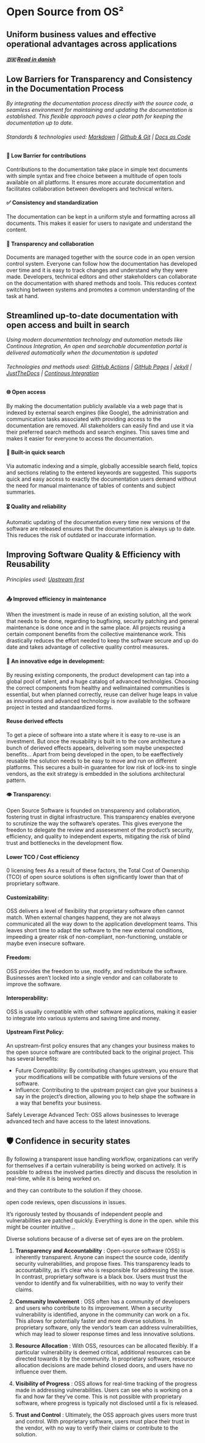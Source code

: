 # Open Source from OS²

## Uniform business values and effective operational advantages across applications

##### 🇩🇰 [Read in danish](../docs/values_and_rationale_da.md)

## Low Barriers for Transparency and Consistency in the Documentation Process

_By integrating the documentation process directly with the source code, a seamless environment for maintaining and updating the documentation is established. This flexible approach paves a clear path for keeping the documentation up to date._

###### Standards & technologies used: [Markdown](https://github.github.com/gfm/#what-is-github-flavored-markdown-) | [Github &amp; Git](https://docs.github.com/en/get-started/start-your-journey/about-github-and-git) | [Docs as Code](https://www.writethedocs.org/guide/docs-as-code/)

#### 🎁 Low Barrier for contributions

Contributions to the documentation take place in simple text documents with simple syntax and free choice between a multitude of open tools available on all platforms. It ensures more accurate documentation and facilitates collaboration between developers and technical writers.

#### ✅ Consistency and standardization

The documentation can be kept in a uniform style and formatting across all documents. This makes it easier for users to navigate and understand the content.

#### 🔀 Transparency and collaboration

Documents are managed together with the source code in an open version control system. Everyone can follow how the documentation has developed over time and it is easy to track changes and understand why they were made. Developers, technical editors and other stakeholders can collaborate on the documentation with shared methods and tools. This reduces context switching between systems and promotes a common understanding of the task at hand.

## Streamlined up-to-date documentation with open access and built in search

_Using modern documentation technology and automation metods like Continous Integration, An open and searchable documentation portal is delivered automatically when the documentation is updated_

###### Technologies and methods used: [GitHub Actions](https://docs.github.com/en/actions/learn-github-actions/understanding-github-actions) | [GitHub Pages](https://docs.github.com/en/pages/getting-started-with-github-pages/about-github-pages) | [Jekyll](https://jekyllrb.com/) | [JustTheDocs](https://just-the-docs.github.io/just-the-docs/) | [Continous Integration](https://www.ibm.com/topics/continuous-integration)

#### 🌐 Open access

By making the documentation publicly available via a web page that is indexed by external search engines (like Google), the administration and communication tasks associated with providing access to the documentation are removed. All stakeholders can easily find and use it via their preferred search methods and search engines. This saves time and makes it easier for everyone to access the documentation.

#### 🔎 Built-in quick search

Via automatic indexing and a simple, globally accessible search field, topics and sections relating to the entered keywords are suggested.
This supports quick and easy access to exactly the documentation users demand without the need for manual maintenance of tables of contents and subject summaries.

#### 🎖 Quality and reliability

Automatic updating of the documentation every time new versions of the software are released ensures that the documentation is always up to date. This reduces the risk of outdated or inaccurate information.


## Improving Software Quality & Efficiency with Reusability

###### Principles used:  [Upstream first](https://ospo-alliance.org/ggi/activities/upstream_first/)

#### 📤 Improved efficiency in maintenance

When the investment is made in reuse of an existing solution, all the work that needs to be done, regarding to bugfixing, security patching and general maintenance is done once and in the same place. All projects reusing a certain component benefits from the collective maintenance work. This drastically reduces the effort needed to keep the software secure and up do date and takes advantage of collective quality control measures.

#### 🌟 An innovative edge in development:

By reusing existing components, the product development can tap into a global pool of talent, and a huge catalog of advanced technolgies. Choosing the correct components from healthy and wellmaintained communities is essential, but when planned correctly, reuse can deliver huge leaps in value as innovations and advanced technology is now available to the software project in tested and standaardized forms.

#### Reuse derived effects

To get a piece of software into a state where it is easy to re-use is an investment. But once the reusability is built in to the core architecture a bunch of derieved effects appears, delivering som maybe unexpected benefits... Apart from being developed in the open, to be eaeffectively reusable the solution needs to be easy to move and run on different platforms. This secures a built-in guarantee for low risk of lock-ins to single vendors, as the exit strategy is embedded in the solutions architectural pattern.






#### 👁️ Transparency:

Open Source Software is founded on transparency and collaboration, fostering trust in digital infrastructure. This transparency enables everyone to scrutinize the way the software’s operates. This gives everyone the freedon to delegate the review and assesesment of the product’s security, efficiency, and quality to independent experts, mitigating the risk of blind trust and bottlenecks in the development flow.


#### Lower TCO / Cost efficiency

0 licensing fees
As a result of these factors, the Total Cost of Ownership (TCO) of open source solutions is often significantly lower than that of proprietary software.

#### Customizability:

OSS delivers a level of flexibility that proprietary software often cannot match.
When external changes happend, they are not always communicated all the way down to the application development teams. This leaves short time to adapt the software to the new external conditions, impeeding a greater risk of non-compliant, non-functioning, unstable or maybe even insecure software.

#### Freedom:

OSS provides the freedom to use, modify, and redistribute the software. Businesses aren’t locked into a single vendor and can collaborate to improve the software.

#### Interoperability:

OSS is usually compatible with other software applications, making it easier to integrate into various systems and saving time and money.

#### Upstream First Policy:

An upstream-first policy ensures that any changes your business makes to the open source software are contributed back to the original project. This has several benefits:

- Future Compatibility: By contributing changes upstream, you ensure that your modifications will be compatible with future versions of the software.
- Influence: Contributing to the upstream project can give your business a say in the project’s direction, allowing you to help shape the software in a way that benefits your business.

Safely Leverage Advanced Tech: OSS allows businesses to leverage advanced tech and have access to the latest innovations.

## 🛡️ Confidence in security states
By following a transparent issue handling workflow, organizations can verify for themselves if a certain vulnerability is being worked on actively. It is possible to adress the involved parties directly and discuss the resolution in real-time, while it is being worked on. 

and they can contribute to the solution if they choose.

open code reviews, open discussions in issues.



It’s rigorously tested by thousands of independent people and vulnerabilities are patched quickly. Everything is done in the open. while this might be counter intuitive ..

Diverse solutions because of a diverse set of eyes are on the problem.

1. **Transparency and Accountability** : Open-source software (OSS) is inherently transparent. Anyone can inspect the source code, identify security vulnerabilities, and propose fixes. This transparency leads to accountability, as it’s clear who is responsible for addressing the issue. In contrast, proprietary software is a black box. Users must trust the vendor to identify and fix vulnerabilities, with no way to verify their claims.

1. **Community Involvement** : OSS often has a community of developers and users who contribute to its improvement. When a security vulnerability is identified, anyone in the community can work on a fix. This allows for potentially faster and more diverse solutions. In proprietary software, only the vendor’s team can address vulnerabilities, which may lead to slower response times and less innovative solutions.

3. **Resource Allocation** : With OSS, resources can be allocated flexibly. If a particular vulnerability is deemed critical, additional resources can be directed towards it by the community. In proprietary software, resource allocation decisions are made behind closed doors, and users have no influence over them.

4. **Visibility of Progress** : OSS allows for real-time tracking of the progress made in addressing vulnerabilities. Users can see who is working on a fix and how far they’ve come. This is not possible with proprietary software, where progress is typically not disclosed until a fix is released.

5. **Trust and Control** : Ultimately, the OSS approach gives users more trust and control.  With proprietary software, users must place their trust in the vendor, with no way to verify their claims or contribute to the solution.

